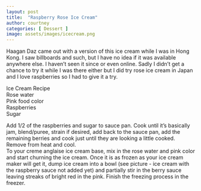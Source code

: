 ```yaml
---
layout: post
title:  "Raspberry Rose Ice Cream"
author: courtney
categories: [ Dessert ]
image: assets/images/icecream.png
---
```


Haagan Daz came out with a version of this ice cream while I was in Hong Kong. I saw billboards and such, but I have no idea if it was available anywhere else. I haven’t seen it since or even online. Sadly I didn’t get a chance to try it while I was there either but I did try rose ice cream in Japan and I love raspberries so I had to give it a try. 

Ice Cream Recipe  
Rose water  
Pink food color  
Raspberries  
Sugar  

Add 1/2 of the raspberries and sugar to sauce pan. Cook until it’s basically jam, blend/puree, strain if desired, add back to the sauce pan, add the remaining berries and cook just until they are looking a little cooked. Remove from heat and cool.  
To your creme anglaise ice cream base, mix in the rose water and pink color and start churning the ice cream. 
Once it is as frozen as your ice cream maker will get it, dump ice cream into a bowl (see picture - ice cream with the raspberry sauce not added yet) and partially stir in the berry sauce leaving streaks of bright red in the pink. Finish the freezing process in the freezer.
